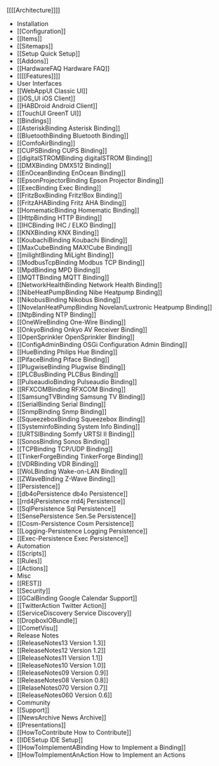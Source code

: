 [[[[Architecture]]]]
 * Installation
  * [[Configuration]]
   * [[Items]]
   * [[Sitemaps]]
  * [[Setup Quick Setup]]
  * [[Addons]]
  * [[HardwareFAQ Hardware FAQ]]
 * [[[[Features]]]]
  * User Interfaces
   * [[WebAppUI Classic UI]]
   * [[iOS_UI iOS Client]]
   * [[HABDroid Android Client]]
   * [[TouchUI GreenT UI]]
  * [[Bindings]]
   * [[AsteriskBinding Asterisk Binding]]
   * [[BluetoothBinding Bluetooth Binding]]
   * [[ComfoAirBinding]]
   * [[CUPSBinding CUPS Binding]]
   * [[digitalSTROMBinding digitalSTROM Binding]]
   * [[DMXBinding DMX512 Binding]]
   * [[EnOceanBinding EnOcean Binding]]
   * [[EpsonProjectorBinding Epson Projector Binding]]
   * [[ExecBinding Exec Binding]]
   * [[FritzBoxBinding Fritz!Box Binding]]
   * [[FritzAHABinding Fritz AHA Binding]]
   * [[HomematicBinding Homematic Binding]]
   * [[HttpBinding HTTP Binding]]
   * [[IHCBinding IHC / ELKO Binding]]
   * [[KNXBinding KNX Binding]]
   * [[KoubachiBinding Koubachi Binding]]
   * [[MaxCubeBinding MAX!Cube Binding]]
   * [[milightBinding MiLight Binding]]
   * [[ModbusTcpBinding Modbus TCP Binding]]
   * [[MpdBinding MPD Binding]]
   * [[MQTTBinding MQTT Binding]]
   * [[NetworkHealthBinding Network Health Binding]]
   * [[NibeHeatPumpBinding Nibe Heatpump Binding]]
   * [[NikobusBinding Nikobus Binding]]
   * [[NovelanHeatPumpBinding Novelan/Luxtronic Heatpump Binding]]
   * [[NtpBinding NTP Binding]]
   * [[OneWireBinding One-Wire Binding]]
   * [[OnkyoBinding Onkyo AV Receiver Binding]]
   * [[OpenSprinkler OpenSprinkler Binding]]
   * [[ConfigAdminBinding OSGi Configuration Admin Binding]]
   * [[HueBinding Philips Hue Binding]]
   * [[PifaceBinding Piface Binding]]
   * [[PlugwiseBinding Plugwise Binding]]
   * [[PLCBusBinding PLCBus Binding]]
   * [[PulseaudioBinding Pulseaudio Binding]]
   * [[RFXCOMBinding RFXCOM Binding]]
   * [[SamsungTVBinding Samsung TV Binding]]
   * [[SerialBinding Serial Binding]]
   * [[SnmpBinding Snmp Binding]]
   * [[SqueezeboxBinding Squeezebox Binding]]
   * [[SysteminfoBinding System Info Binding]]
   * [[URTSIBinding Somfy URTSI II Binding]]
   * [[SonosBinding Sonos Binding]]
   * [[TCPBinding TCP/UDP Binding]]
   * [[TinkerForgeBinding TinkerForge Binding]]
   * [[VDRBinding VDR Binding]]
   * [[WoLBinding Wake-on-LAN Binding]]
   * [[ZWaveBinding Z-Wave Binding]]
  * [[Persistence]]
   * [[db4oPersistence db4o Persistence]]
   * [[rrd4jPersistence rrd4j Persistence]]
   * [[SqlPersistence Sql Persistence]]
   * [[SensePersistence Sen.Se Persistence]]
   * [[Cosm-Persistence Cosm Persistence]]
   * [[Logging-Persistence Logging Persistence]]
   * [[Exec-Persistence Exec Persistence]]
  * Automation
   * [[Scripts]]
   * [[Rules]]
   * [[Actions]]
  * Misc
   * [[REST]]
   * [[Security]]
   * [[GCalBinding Google Calendar Support]]
   * [[TwitterAction Twitter Action]]
   * [[ServiceDiscovery Service Discovery]]
   * [[DropboxIOBundle]]
   * [[CometVisu]]
 * Release Notes
  * [[ReleaseNotes13 Version 1.3]]
  * [[ReleaseNotes12 Version 1.2]]
  * [[ReleaseNotes11 Version 1.1]]
  * [[ReleaseNotes10 Version 1.0]]
  * [[ReleaseNotes09 Version 0.9]]
  * [[ReleaseNotes08 Version 0.8]]
  * [[RelaseNotes070 Version 0.7]]
  * [[ReleaseNotes060 Version 0.6]]
 * Community
  * [[Support]]
  * [[NewsArchive News Archive]]
  * [[Presentations]]
  * [[HowToContribute How to Contribute]]
  * [[IDESetup IDE Setup]]
  * [[HowToImplementABinding How to Implement a Binding]]
  * [[HowToImplementAnAction How to Implement an Actions